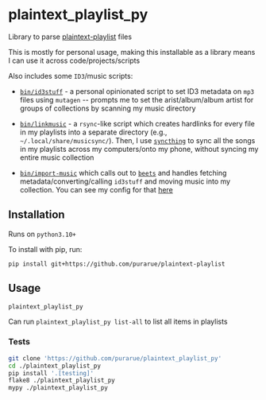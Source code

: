 # plaintext_playlist_py

Library to parse [plaintext-playlist](https://github.com/purarue/plaintext-playlist) files

This is mostly for personal usage, making this installable as a library means I can use it across code/projects/scripts

Also includes some `ID3`/music scripts:

- [`bin/id3stuff`](bin/id3stuff) - a personal opinionated script to set ID3 metadata on `mp3` files using `mutagen` -- prompts me to set the arist/album/album artist for groups of collections by scanning my music directory
- [`bin/linkmusic`](bin/linkmusic) - a `rsync`-like script which creates hardlinks for every file in my playlists into a separate directory (e.g., `~/.local/share/musicsync/`). Then, I use [`syncthing`](https://github.com/syncthing/syncthing) to sync all the songs in my playlists across my computers/onto my phone, without syncing my entire music collection

- [`bin/import-music`](bin/import-music) which calls out to [`beets`](https://beets.io/) and handles fetching metadata/converting/calling `id3stuff` and moving music into my collection. You can see my config for that [here](https://purarue.xyz/d/.config/beets/config.yaml?redirect)

## Installation

Runs on `python3.10+`

To install with pip, run:

    pip install git+https://github.com/purarue/plaintext-playlist

## Usage

`plaintext_playlist_py`

Can run `plaintext_playlist_py list-all` to list all items in playlists

### Tests

```bash
git clone 'https://github.com/purarue/plaintext_playlist_py'
cd ./plaintext_playlist_py
pip install '.[testing]'
flake8 ./plaintext_playlist_py
mypy ./plaintext_playlist_py
```
